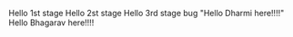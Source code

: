 Hello 1st stage 
Hello 2st stage 
Hello 3rd stage 
bug
"Hello Dharmi here!!!!"
Hello Bhagarav here!!!!
